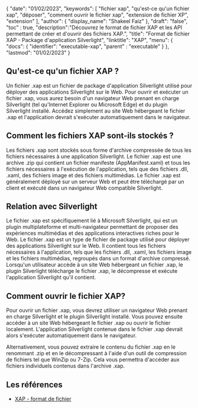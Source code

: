 {
"date": "01/02/2023",
  "keywords": [
"fichier xap",
"qu'est-ce qu'un fichier xap",
"déposer",
"comment ouvrir le fichier xap",
"extension de fichier XP",
"extension"
],
  "author": {
"display_name": "Shakeel Faiz"
},
"draft": "false",
"toc" : true,
  "description":"Découvrez le format de fichier XAP et les API permettant de créer et d'ouvrir des fichiers XAP.",
"title": "Format de fichier XAP - Package d'application Silverlight",
"linktitle": "XAP",
  "menu": {
    "docs": {
      "identifier": "executable-xap",
"parent" : "executable"
}
},
"lastmod": "01/02/2023"
}

## Qu'est-ce qu'un fichier XAP ?

Un fichier .xap est un fichier de package d'application Silverlight utilisé pour déployer des applications Silverlight sur le Web. Pour ouvrir et exécuter un fichier .xap, vous aurez besoin d'un navigateur Web prenant en charge Silverlight (tel qu'Internet Explorer ou Microsoft Edge) et du plugin Silverlight installé. Accédez simplement au site Web hébergeant le fichier .xap et l'application devrait s'exécuter automatiquement dans le navigateur.

## Comment les fichiers XAP sont-ils stockés ?

Les fichiers .xap sont stockés sous forme d'archive compressée de tous les fichiers nécessaires à une application Silverlight. Le fichier .xap est une archive .zip qui contient un fichier manifeste (AppManifest.xaml) et tous les fichiers nécessaires à l'exécution de l'application, tels que des fichiers .dll, .xaml, des fichiers image et des fichiers multimédias. Le fichier .xap est généralement déployé sur un serveur Web et peut être téléchargé par un client et exécuté dans un navigateur Web compatible Silverlight.

## Relation avec Silverlight

Le fichier .xap est spécifiquement lié à Microsoft Silverlight, qui est un plugin multiplateforme et multi-navigateur permettant de proposer des expériences multimédias et des applications interactives riches pour le Web. Le fichier .xap est un type de fichier de package utilisé pour déployer des applications Silverlight sur le Web. Il contient tous les fichiers nécessaires à l'application, tels que les fichiers .dll, .xaml, les fichiers image et les fichiers multimédias, regroupés dans un format d'archive compressé. Lorsqu'un utilisateur accède à un site Web hébergeant un fichier .xap, le plugin Silverlight télécharge le fichier .xap, le décompresse et exécute l'application Silverlight qu'il contient.

## Comment ouvrir le fichier XAP?

Pour ouvrir un fichier .xap, vous devrez utiliser un navigateur Web prenant en charge Silverlight et le plugin Silverlight installé. Vous pouvez ensuite accéder à un site Web hébergeant le fichier .xap ou ouvrir le fichier localement. L'application Silverlight contenue dans le fichier .xap devrait alors s'exécuter automatiquement dans le navigateur.

Alternativement, vous pouvez extraire le contenu du fichier .xap en le renommant .zip et en le décompressant à l'aide d'un outil de compression de fichiers tel que WinZip ou 7-Zip. Cela vous permettra d'accéder aux fichiers individuels contenus dans l'archive .xap.

## Les références
* [XAP - format de fichier](https://en.wikipedia.org/wiki/XAP_(file_format))

